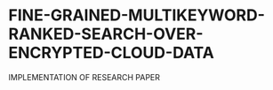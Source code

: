 # FINE-GRAINED-MULTIKEYWORD-RANKED-SEARCH-OVER-ENCRYPTED-CLOUD-DATA
IMPLEMENTATION OF RESEARCH PAPER
